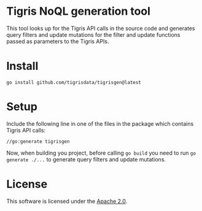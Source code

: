 # Tigris NoQL generation tool

This tool looks up for the Tigris API calls in the source code and
generates query filters and update mutations for the filter and update
functions passed as parameters to the Tigris APIs.

# Install

```shell
go install github.com/tigrisdata/tigrisgen@latest
```

# Setup

Include the following line in one of the files in the package
which contains Tigris API calls:

```shell
//go:generate tigrisgen
```

Now, when building you project, before calling `go build` you need to run `go generate ./...` to
generate query filters and update mutations.

# License

This software is licensed under the [Apache 2.0](LICENSE).
